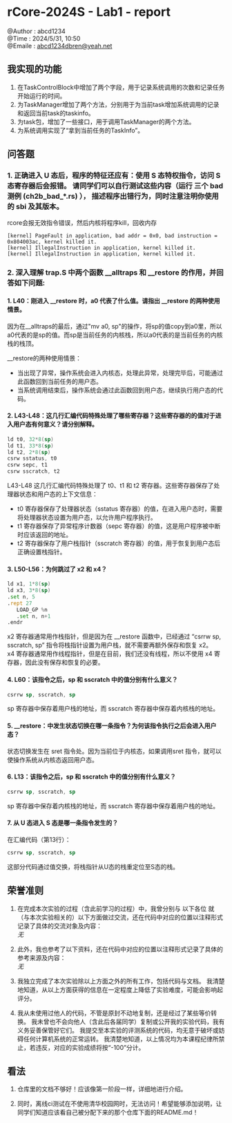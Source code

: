 # rCore-2024S - Lab1 - report
@Author :    abcd1234  
@Time   :    2024/5/31, 10:50  
@Emaile :    abcd1234dbren@yeah.net
## 我实现的功能
1. 在TaskControlBlock中增加了两个字段，用于记录系统调用的次数和记录任务开始运行的时间。
2. 为TaskManager增加了两个方法，分别用于为当前task增加系统调用的记录和返回当前task的taskinfo。
3. 为task包，增加了一些接口，用于调用TaskManager的两个方法。
4. 为系统调用实现了“拿到当前任务的TaskInfo”。
## 问答题
### 1. 正确进入 U 态后，程序的特征还应有：使用 S 态特权指令，访问 S 态寄存器后会报错。 请同学们可以自行测试这些内容（运行 三个 bad 测例 (ch2b_bad_*.rs) ）， 描述程序出错行为，同时注意注明你使用的 sbi 及其版本。

rcore会报无效指令错误，然后内核将程序kill，回收内存
```
[kernel] PageFault in application, bad addr = 0x0, bad instruction = 0x804003ac, kernel killed it.
[kernel] IllegalInstruction in application, kernel killed it.
[kernel] IllegalInstruction in application, kernel killed it.
```

### 2. 深入理解 trap.S 中两个函数 __alltraps 和 __restore 的作用，并回答如下问题:
#### 1. L40：刚进入 __restore 时，a0 代表了什么值。请指出 __restore 的两种使用情景。
因为在__alltraps的最后，通过"mv a0, sp"的操作，将sp的值copy到a0里，所以a0代表的是sp的值。而sp是当前任务的内核栈，所以a0代表的是当前任务的内核栈的栈顶。

__restore的两种使用情景：
- 当出现了异常，操作系统会进入内核态，处理此异常，处理完毕后，可能通过此函数回到当前任务的用户态。
- 当系统调用结束后，操作系统会通过此函数回到用户态，继续执行用户态的代码。
#### 2. L43-L48：这几行汇编代码特殊处理了哪些寄存器？这些寄存器的的值对于进入用户态有何意义？请分别解释。
```asm
ld t0, 32*8(sp)
ld t1, 33*8(sp)
ld t2, 2*8(sp)
csrw sstatus, t0
csrw sepc, t1
csrw sscratch, t2
```
L43-L48 这几行汇编代码特殊处理了 t0、t1 和 t2 寄存器。这些寄存器保存了处理器状态和用户态的上下文信息：
- t0 寄存器保存了处理器状态（sstatus 寄存器）的值，在进入用户态时，需要将处理器状态设置为用户态，以允许用户程序执行。
- t1 寄存器保存了异常程序计数器（sepc 寄存器）的值，这是用户程序被中断时应该返回的地址。
- t2 寄存器保存了用户栈指针（sscratch 寄存器）的值，用于恢复到用户态后正确设置栈指针。
#### 3. L50-L56：为何跳过了 x2 和 x4？
```asm
ld x1, 1*8(sp)
ld x3, 3*8(sp)
.set n, 5
.rept 27
   LOAD_GP %n
   .set n, n+1
.endr
```
x2 寄存器通常用作栈指针，但是因为在 __restore 函数中，已经通过 “csrrw sp, sscratch, sp” 指令将栈指针设置为用户栈，就不需要再额外保存和恢复 x2。  
x4 寄存器通常用作线程指针，但是在目前，我们还没有线程，所以不使用 x4 寄存器，因此没有保存和恢复的必要。
#### 4. L60：该指令之后，sp 和 sscratch 中的值分别有什么意义？
```asm
csrrw sp, sscratch, sp
```
sp 寄存器中保存着用户栈的地址，而 sscratch 寄存器中保存着内核栈的地址。
#### 5. __restore：中发生状态切换在哪一条指令？为何该指令执行之后会进入用户态？
状态切换发生在 sret 指令处。因为当前位于内核态，如果调用sret 指令，就可以使操作系统从内核态返回用户态。
#### 6. L13：该指令之后，sp 和 sscratch 中的值分别有什么意义？
```asm
csrrw sp, sscratch, sp
```
sp 寄存器中保存着内核栈的地址，而 sscratch 寄存器中保存着用户栈的地址。
#### 7. 从 U 态进入 S 态是哪一条指令发生的？
在汇编代码（第13行）：
```asm
csrrw sp, sscratch, sp
```
这部分代码通过值交换，将栈指针从U态的栈重定位至S态的栈。
## 荣誉准则
1. 在完成本次实验的过程（含此前学习的过程）中，我曾分别与 以下各位 就（与本次实验相关的）以下方面做过交流，还在代码中对应的位置以注释形式记录了具体的交流对象及内容：  
*无*

2. 此外，我也参考了以下资料，还在代码中对应的位置以注释形式记录了具体的参考来源及内容：  
*无*

3. 我独立完成了本次实验除以上方面之外的所有工作，包括代码与文档。 我清楚地知道，从以上方面获得的信息在一定程度上降低了实验难度，可能会影响起评分。

4. 我从未使用过他人的代码，不管是原封不动地复制，还是经过了某些等价转换。 我未曾也不会向他人（含此后各届同学）复制或公开我的实验代码，我有义务妥善保管好它们。 我提交至本实验的评测系统的代码，均无意于破坏或妨碍任何计算机系统的正常运转。 我清楚地知道，以上情况均为本课程纪律所禁止，若违反，对应的实验成绩将按“-100”分计。

## 看法
1. 仓库里的文档不够好！应该像第一阶段一样，详细地进行介绍。

2. 同时，离线ci测试在不使用清华校园网时，无法访问！希望能够添加说明，让同学们知道应该看自己被分配下来的那个仓库下面的README.md！